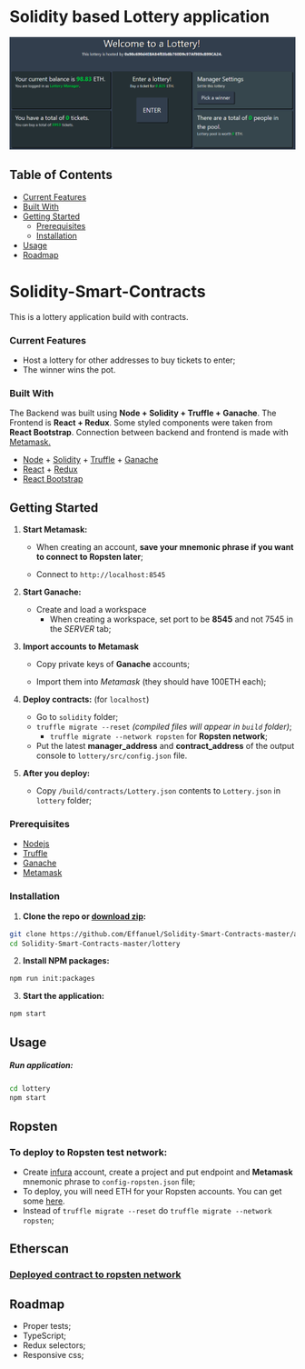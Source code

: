 # Solidity based Lottery application

<p align="center"> 
  <img src='https://github.com/Effanuel/Solidity-Smart-Contracts/blob/master/assets/Interface_manager.png'>
</p>

## Table of Contents

- [Current Features](#current-features)
- [Built With](#built-with)
- [Getting Started](#getting-started)
  - [Prerequisites](#prerequisites)
  - [Installation](#installation)
- [Usage](#usage)
- [Roadmap](#roadmap)

# Solidity-Smart-Contracts

This is a lottery application build with contracts.

### Current Features

- Host a lottery for other addresses to buy tickets to enter;
- The winner wins the pot.

### Built With

The Backend was built using **Node + Solidity + Truffle + Ganache**. The Frontend is **React + Redux**. Some styled components were taken from **React Bootstrap**. Connection between backend and frontend is made with [Metamask.](https://metamask.io/)

- [Node](https://nodejs.org/en/) + [Solidity](https://github.com/ethereum/solidity) + [Truffle](https://github.com/trufflesuite/truffle) + [Ganache](https://www.trufflesuite.com/ganache)
- [React](https://reactjs.org/) + [Redux](https://redux.js.org/)
- [React Bootstrap](https://react-bootstrap.github.io/)

<!-- GETTING STARTED -->

## Getting Started

1. **Start Metamask:**
   
   * When creating an account, **save your mnemonic phrase if you want to connect to Ropsten later**;
   
   * Connect to `http://localhost:8545`
   
2. **Start Ganache:**

   * Create and load a workspace
     * When creating a workspace, set port to be **8545** and not 7545 in the *SERVER* tab;

3. **Import accounts to Metamask**

   * Copy private keys of **Ganache** accounts;

   * Import them into *Metamask* (they should have 100ETH each);

4. **Deploy contracts:** (for `localhost`)

   * Go to `solidity` folder;
   * `truffle migrate --reset` *(compiled files will appear in `build` folder)*;
     * `truffle migrate --network ropsten` for **Ropsten network**;
   * Put the latest **manager_address** and **contract_address** of the output console to `lottery/src/config.json` file.

5. **After you deploy:**

   * Copy `/build/contracts/Lottery.json` contents to `Lottery.json` in `lottery` folder;
   
### Prerequisites

- [Nodejs](https://nodejs.org/en/download/)
- [Truffle](https://github.com/trufflesuite/truffle)
- [Ganache](https://www.trufflesuite.com/ganache)
- [Metamask](https://metamask.io/)

### Installation

1. **Clone the repo or [download zip]():**

```sh
git clone https://github.com/Effanuel/Solidity-Smart-Contracts-master/archive/v1.0.zip
cd Solidity-Smart-Contracts-master/lottery
```

2. **Install NPM packages:**

```sh
npm run init:packages
```

3. **Start the application:**

```sh
npm start
```

<!-- USAGE EXAMPLES -->

## Usage

##### Run application:

```sh
cd lottery
npm start
```

## Ropsten
### To deploy to Ropsten test network:
  * Create [infura](https://infura.io/) account, create a project and put endpoint and **Metamask** mnemonic phrase to `config-ropsten.json` file;
  * To deploy, you will need ETH for your Ropsten accounts. You can get some [here](https://faucet.ropsten.be/).
  * Instead of `truffle migrate --reset` do `truffle migrate --network ropsten`;

## Etherscan
### [Deployed contract to ropsten network](https://ropsten.etherscan.io/address/0xF9189f6549061a5C082dbf061c1449729c810730)

## Roadmap

- Proper tests;
- TypeScript;
- Redux selectors;
- Responsive css;
